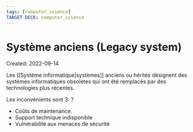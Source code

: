 ```yaml
---
tags: [computer_science] 
TARGET DECK: computer_science
---
```

# Système anciens (Legacy system)
Created: 2022-09-14

Les [[Système informatique|systèmes]] anciens ou hérités désignent des systèmes informatiques obsoletes qui ont été remplacés par des technologies plus récentes.

Les inconvénients sont 3:
?
- Coûts de maintenance.
- Support technique indisponible
- Vulnérabilité aux menaces de sécurité
<!--SR:!2022-10-24,28,270-->